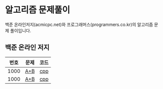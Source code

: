 ﻿
# 알고리즘 문제풀이

백준 온라인저지(acmicpc.net)와 프로그래머스(programmers.co.kr)의 알고리즘 문제 풀이입니다.

## 백준 온라인 저지

| 번호 |                     문제                    |             코드            |
|:----:|:-------------------------------------------:|:---------------------------:|
| 1000 | [A+B](https://www.acmicpc.net/problem/1000) | [cpp](acmicpc.net/1000.cpp) |
| 1000 | [A+B](https://www.acmicpc.net/problem/1000) | [cpp](acmicpc.net/1000.cpp) |



